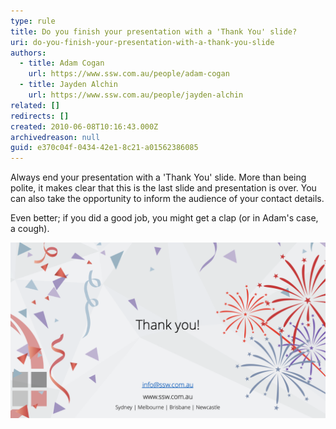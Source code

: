 ```yaml
---
type: rule
title: Do you finish your presentation with a 'Thank You' slide?
uri: do-you-finish-your-presentation-with-a-thank-you-slide
authors:
  - title: Adam Cogan
    url: https://www.ssw.com.au/people/adam-cogan
  - title: Jayden Alchin
    url: https://www.ssw.com.au/people/jayden-alchin
related: []
redirects: []
created: 2010-06-08T10:16:43.000Z
archivedreason: null
guid: e370c04f-0434-42e1-8c21-a01562386085
---
```

Always end your presentation with a 'Thank You' slide. More than being polite, it makes clear that this is the last slide and presentation is over. You can also take the opportunity to inform the audience of your contact details.

Even better; if you did a good job, you might get a clap (or in Adam's case, a cough).

<!--endintro-->

![Figure: Always finish with a 'Thank You' slide](thankyouslidegood.png)